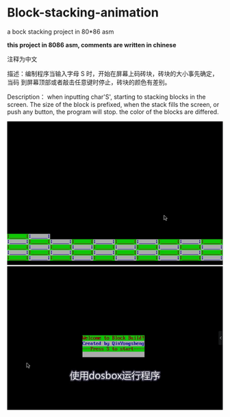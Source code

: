 # Block-stacking-animation
a bock stacking project in 80*86 asm

**this project in 8086 asm, comments are written in chinese**

注释为中文

描述：编制程序当输入字母 S 时，开始在屏幕上码砖块，砖块的大小事先确定，当码 到屏幕顶部或者敲击任意键时停止，砖块的颜色有差别。 

Description： when inputting char'S', starting to stacking blocks in the screen. The size of the block is prefixed, when the stack fills the screen, or push any button, the program will stop.
the color of the blocks are differed.

![](https://github.com/Boucii/Block-stacking-animation/raw/master/image/asm1.png)
![](https://github.com/Boucii/Block-stacking-animation/raw/master/image/asm2.png)
